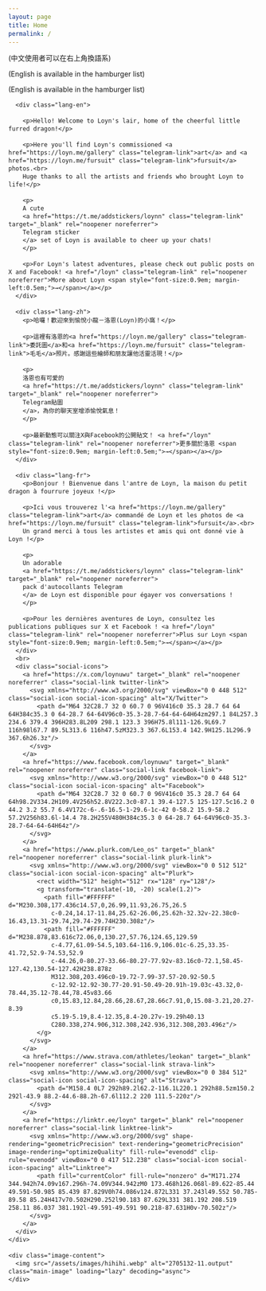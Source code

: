 ```yaml
---
layout: page
title: Home
permalink: /
---
```


<div id="page-content">
  <div class="content-wrapper">
    <div class="text-content">
      <!-- 手機版語言提示 -->
      <div class="mobile-lang-hint">
        <p class="lang-en">(中文使用者可以在右上角換語系)</p>
        <p class="lang-zh">(English is available in the hamburger list)</p>
        <p class="lang-fr">(English is available in the hamburger list)</p>
      </div>
      
      <div class="lang-en">
        
        <p>Hello! Welcome to Loyn's lair, home of the cheerful little furred dragon!</p>
        
        <p>Here you'll find Loyn's commissioned <a href="https://loyn.me/gallery" class="telegram-link">art</a> and <a href="https://loyn.me/fursuit" class="telegram-link">fursuit</a> photos.<br>
        Huge thanks to all the artists and friends who brought Loyn to life!</p>
        
        <p>
        A cute
        <a href="https://t.me/addstickers/loynn" class="telegram-link" target="_blank" rel="noopener noreferrer">
        Telegram sticker
        </a> set of Loyn is available to cheer up your chats!
        </p>
        
        <p>For Loyn's latest adventures, please check out public posts on X and Facebook! <a href="/loyn" class="telegram-link" rel="noopener noreferrer">More about Loyn <span style="font-size:0.9em; margin-left:0.5em;">→</span></a></p>
      </div>
      
      <div class="lang-zh">
        <p>哈囉！歡迎來到愉悅小龍－洛恩(Loyn)的小窩！</p>
        
        <p>這裡有洛恩的<a href="https://loyn.me/gallery" class="telegram-link">委託圖</a>和<a href="https://loyn.me/fursuit" class="telegram-link">毛毛</a>照片。感謝這些繪師和朋友讓他活靈活現！</p>
        
        <p>
        洛恩也有可愛的
        <a href="https://t.me/addstickers/loynn" class="telegram-link" target="_blank" rel="noopener noreferrer">
        Telegram貼圖
        </a>，為你的聊天室增添愉悅氣息！
        </p>
        
        <p>最新動態可以關注X與Facebook的公開貼文！ <a href="/loyn" class="telegram-link" rel="noopener noreferrer">更多關於洛恩 <span style="font-size:0.9em; margin-left:0.5em;">→</span></a></p>
      </div>
      
      <div class="lang-fr">
        <p>Bonjour ! Bienvenue dans l'antre de Loyn, la maison du petit dragon à fourrure joyeux !</p>
        
        <p>Ici vous trouverez l'<a href="https://loyn.me/gallery" class="telegram-link">art</a> commandé de Loyn et les photos de <a href="https://loyn.me/fursuit" class="telegram-link">fursuit</a>.<br>
        Un grand merci à tous les artistes et amis qui ont donné vie à Loyn !</p>
        
        <p>
        Un adorable
        <a href="https://t.me/addstickers/loynn" class="telegram-link" target="_blank" rel="noopener noreferrer">
        pack d'autocollants Telegram
        </a> de Loyn est disponible pour égayer vos conversations !
        </p>
        
        <p>Pour les dernières aventures de Loyn, consultez les publications publiques sur X et Facebook ! <a href="/loyn" class="telegram-link" rel="noopener noreferrer">Plus sur Loyn <span style="font-size:0.9em; margin-left:0.5em;">→</span></a></p>
      </div>
      <br>
      <div class="social-icons">
        <a href="https://x.com/loynuwu" target="_blank" rel="noopener noreferrer" class="social-link twitter-link">
          <svg xmlns="http://www.w3.org/2000/svg" viewBox="0 0 448 512" class="social-icon social-icon-spacing" alt="X/Twitter">
            <path d="M64 32C28.7 32 0 60.7 0 96V416c0 35.3 28.7 64 64 64H384c35.3 0 64-28.7 64-64V96c0-35.3-28.7-64-64-64H64zm297.1 84L257.3 234.6 379.4 396H283.8L209 298.1 123.3 396H75.8l111-126.9L69.7 116h98l67.7 89.5L313.6 116h47.5zM323.3 367.6L153.4 142.9H125.1L296.9 367.6h26.3z"/>
          </svg>
        </a>
        <a href="https://www.facebook.com/loynuwu" target="_blank" rel="noopener noreferrer" class="social-link facebook-link">
          <svg xmlns="http://www.w3.org/2000/svg" viewBox="0 0 448 512" class="social-icon social-icon-spacing" alt="Facebook">
            <path d="M64 32C28.7 32 0 60.7 0 96V416c0 35.3 28.7 64 64 64h98.2V334.2H109.4V256h52.8V222.3c0-87.1 39.4-127.5 125-127.5c16.2 0 44.2 3.2 55.7 6.4V172c-6-.6-16.5-1-29.6-1c-42 0-58.2 15.9-58.2 57.2V256h83.6l-14.4 78.2H255V480H384c35.3 0 64-28.7 64-64V96c0-35.3-28.7-64-64-64H64z"/>
          </svg>
        </a>
        <a href="https://www.plurk.com/Leo_os" target="_blank" rel="noopener noreferrer" class="social-link plurk-link">
          <svg xmlns="http://www.w3.org/2000/svg" viewBox="0 0 512 512" class="social-icon social-icon-spacing" alt="Plurk">
            <rect width="512" height="512" rx="128" ry="128"/>
            <g transform="translate(-10, -20) scale(1.2)">
              <path fill="#FFFFFF" d="M230.308,177.436c14.57,0,26.99,11.93,26.75,26.5
                c-0.24,14.17-11.84,25.62-26.06,25.62h-32.32v-22.38c0-16.43,13.31-29.74,29.74-29.74H230.308z"/>
              <path fill="#FFFFFF" d="M238.878,83.616c72.06,0,130.27,57.76,124.65,129.59
                c-4.77,61.09-54.5,103.64-116.9,106.01c-6.25,33.35-41.72,52.9-74.53,52.9
                c-44.26,0-80.27-33.66-80.27-77.92v-83.16c0-72.1,58.45-127.42,130.54-127.42H238.878z
                M312.308,203.496c0-19.72-7.99-37.57-20.92-50.5
                c-12.92-12.92-30.77-20.91-50.49-20.91h-19.03c-43.32,0-78.44,35.12-78.44,78.45v83.66
                c0,15.83,12.84,28.66,28.67,28.66c7.91,0,15.08-3.21,20.27-8.39
                c5.19-5.19,8.4-12.35,8.4-20.27v-19.29h40.13
                C280.338,274.906,312.308,242.936,312.308,203.496z"/>
            </g>
          </svg>
        </a>
        <a href="https://www.strava.com/athletes/leokan" target="_blank" rel="noopener noreferrer" class="social-link strava-link">
          <svg xmlns="http://www.w3.org/2000/svg" viewBox="0 0 384 512" class="social-icon social-icon-spacing" alt="Strava">
            <path d="M158.4 0L7 292h89.2l62.2-116.1L220.1 292h88.5zm150.2 292l-43.9 88.2-44.6-88.2h-67.6l112.2 220 111.5-220z"/>
          </svg>
        </a>
        <a href="https://linktr.ee/loyn" target="_blank" rel="noopener noreferrer" class="social-link linktree-link">
          <svg xmlns="http://www.w3.org/2000/svg" shape-rendering="geometricPrecision" text-rendering="geometricPrecision" image-rendering="optimizeQuality" fill-rule="evenodd" clip-rule="evenodd" viewBox="0 0 417 512.238" class="social-icon social-icon-spacing" alt="Linktree">
            <path fill="currentColor" fill-rule="nonzero" d="M171.274 344.942h74.09v167.296h-74.09V344.942zM0 173.468h126.068l-89.622-85.44 49.591-50.985 85.439 87.829V0h74.086v124.872L331 37.243l49.552 50.785-89.58 85.24H417v70.502H290.252l90.183 87.629L331 381.192 208.519 258.11 86.037 381.192l-49.591-49.591 90.218-87.631H0v-70.502z"/>
          </svg>
        </a>
      </div>
    </div>
    
    <div class="image-content">
      <img src="/assets/images/hihihi.webp" alt="2705132-11.output" class="main-image" loading="lazy" decoding="async">
    </div>
  </div>
</div>